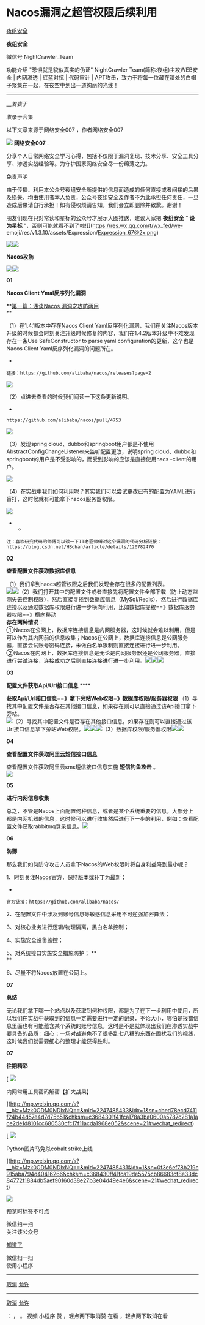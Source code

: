 #  Nacos漏洞之超管权限后续利用

[ 夜组安全 ](javascript:void\(0\);)

**夜组安全** ![]()

微信号 NightCrawler_Team

功能介绍 "恐惧就是貌似真实的伪证" NightCrawler Team(简称:夜组)主攻WEB安全 | 内网渗透 | 红蓝对抗 | 代码审计 |
APT攻击，致力于将每一位藏在暗处的白帽子聚集在一起，在夜空中划出一道绚丽的光线！

____

___发表于_

收录于合集

以下文章来源于网络安全007 ，作者网络安全007

![](http://wx.qlogo.cn/mmhead/Q3auHgzwzM5xPLkAd94njzDaGiaYkTs1UnHgupsaNGz6EP2JIffUFLQ/0)
**网络安全007** .

分享个人日常网络安全学习心得，包括不仅限于漏洞复现、技术分享、安全工具分享、渗透实战经验等。为守护国家网络安全尽一份绵薄之力。

免责声明

由于传播、利用本公众号夜组安全所提供的信息而造成的任何直接或者间接的后果及损失，均由使用者本人负责，公众号夜组安全及作者不为此承担任何责任，一旦造成后果请自行承担！如有侵权烦请告知，我们会立即删除并致歉。谢谢！

朋友们现在只对常读和星标的公众号才展示大图推送，建议大家把 **夜组安全** “ **设为星标**
”，否则可能就看不到了啦![](https://res.wx.qq.com/t/wx_fed/we-
emoji/res/v1.3.10/assets/Expression/Expression_67@2x.png)

![](http://hk-proxy.gitwarp.com/https://raw.githubusercontent.com/tuchuang9/tc1/refs/heads/main/public/20230223082757.png)![](http://hk-proxy.gitwarp.com/https://raw.githubusercontent.com/tuchuang9/tc1/refs/heads/main/public/20230223082757.png)

 **Nacos攻防**

![](http://hk-proxy.gitwarp.com/https://raw.githubusercontent.com/tuchuang9/tc1/refs/heads/main/public/20230223082757.png)![](http://hk-proxy.gitwarp.com/https://raw.githubusercontent.com/tuchuang9/tc1/refs/heads/main/public/20230223082757.png)

 **01**

 **Nacos Client  Ymal反序列化漏洞**

 **[第一篇：浅谈Nacos
漏洞之攻防两用](http://mp.weixin.qq.com/s?__biz=Mzk0ODM0NDIxNQ==&mid=2247485123&idx=1&sn=8454c7953e0f4f1613e90cf02170fd7d&chksm=c368423bf41fcb2dad54bdf02fbf3b8a4242f2a2348efe736f9d7f23b0c687e63fd9b8e373c1&scene=21#wechat_redirect)  
**

（1）在1.4.1版本中存在Nacos Client
Yaml反序列化漏洞，我们在关注Nacos版本升级的时候都会时刻关注升级时候修复的内容，我们在1.4.2版本升级中不难发现存在一条Use
SafeConstructor to parse yaml configuration的更新，这个也是Nacos Client
Yaml反序列化漏洞的问题所在。

  * 

    
    
    链接：https://github.com/alibaba/nacos/releases?page=2

![](http://hk-proxy.gitwarp.com/https://raw.githubusercontent.com/tuchuang9/tc1/refs/heads/main/public/20230223082816.png)

（2）点进去查看的时候我们阅读一下这条更新说明。

  * 

    
    
    https://github.com/alibaba/nacos/pull/4753

![](http://hk-proxy.gitwarp.com/https://raw.githubusercontent.com/tuchuang9/tc1/refs/heads/main/public/20230223082817.png)

（3）发现spring
cloud、dubbo和springboot用户都是不使用AbstractConfigChangeListener来监听配置更改，说明spring
cloud、dubbo和springboot的用户是不受影响的，而受到影响的应该是直接使用nacs -client的用户。  

![](http://hk-proxy.gitwarp.com/https://raw.githubusercontent.com/tuchuang9/tc1/refs/heads/main/public/20230223082819.png)

（4）在实战中我们如何利用呢？其实我们可以尝试更改已有的配置为YAML进行盲打，这时候就有可能拿下nacos服务器权限。

![](http://hk-proxy.gitwarp.com/https://raw.githubusercontent.com/tuchuang9/tc1/refs/heads/main/public/20230223082820.png)

  *   * 

    
    
    注：喜欢研究代码的师傅可以读一下IT老涵师傅对这个漏洞的代码分析链接：https://blog.csdn.net/HBohan/article/details/120782470

 **02**

 **查看配置文件获取数据库信息**

（1）我们拿到naocs超管权限之后我们发现会存在很多的配置列表。  
![](http://hk-proxy.gitwarp.com/https://raw.githubusercontent.com/tuchuang9/tc1/refs/heads/main/public/20230223082821.png)![](http://hk-proxy.gitwarp.com/https://raw.githubusercontent.com/tuchuang9/tc1/refs/heads/main/public/20230223082823.png)（2）我们打开其中的配置文件或者直接先将配置文件全部下载（防止动态监测失去控制权限），然后直接寻找到数据库信息（MySql/Redis），然后进行数据库连接以及通过数据库权限进行进一步横向利用，比如数据库提权==》数据库服务器权限==》横向移动  
 **存在两种情况：**  
①Nacos在公网上，数据库连接信息是内网服务器，这时候就会难以利用，但是可以作为其内网前的信息收集；Nacos在公网上，数据库连接信息是公网服务器，直接尝试账号密码连接，未做白名单限制则直接连接进行进一步利用。②Nacos在内网上，数据库连接信息是无论是内网服务器还是公网服务器，直接进行尝试连接，连接成功之后则直接连接进行进一步利用。![](http://hk-proxy.gitwarp.com/https://raw.githubusercontent.com/tuchuang9/tc1/refs/heads/main/public/20230223082825.png)![](http://hk-proxy.gitwarp.com/https://raw.githubusercontent.com/tuchuang9/tc1/refs/heads/main/public/20230223082826.png)![](http://hk-proxy.gitwarp.com/https://raw.githubusercontent.com/tuchuang9/tc1/refs/heads/main/public/20230223082827.png)  

 **03**

 **配置文件获取Api/Url接口信息** ****

 **获取Api/Url接口信息==》拿下旁站Web权限=》数据库权限/服务器权限**
（1）寻找其中配置文件是否存在其他接口信息，如果存在则可以直接通过该Api接口拿下旁站。  
![](http://hk-proxy.gitwarp.com/https://raw.githubusercontent.com/tuchuang9/tc1/refs/heads/main/public/20230223082828.png)（2）寻找其中配置文件是否存在其他接口信息，如果存在则可以直接通过该Url接口信息拿下旁站Web权限。![](http://hk-proxy.gitwarp.com/https://raw.githubusercontent.com/tuchuang9/tc1/refs/heads/main/public/20230223082830.png)![](http://hk-proxy.gitwarp.com/https://raw.githubusercontent.com/tuchuang9/tc1/refs/heads/main/public/20230223082831.png)![](http://hk-proxy.gitwarp.com/https://raw.githubusercontent.com/tuchuang9/tc1/refs/heads/main/public/20230223082832.png)（3）数据库权限/服务器权限![](http://hk-proxy.gitwarp.com/https://raw.githubusercontent.com/tuchuang9/tc1/refs/heads/main/public/20230223082833.png)![](http://hk-proxy.gitwarp.com/https://raw.githubusercontent.com/tuchuang9/tc1/refs/heads/main/public/20230223082834.png)

 **04**

 **查看配置文件获取阿里云短信接口信息**

查看配置文件获取阿里云sms短信接口信息实施 **短信钓鱼攻击** 。  
![](http://hk-proxy.gitwarp.com/https://raw.githubusercontent.com/tuchuang9/tc1/refs/heads/main/public/20230223082835.png)  

 **05**

 **进行内网信息收集**

总之，不管是Nacos上面配置何种信息，或者是某个系统重要的信息，大部分上都是内网机器的信息，这时候可以进行收集然后进行下一步的利用，例如：查看配置文件获取rabbitmq登录信息。![](http://hk-proxy.gitwarp.com/https://raw.githubusercontent.com/tuchuang9/tc1/refs/heads/main/public/20230223082837.png)  

 **06**

 **防御**

 那么我们如何防守攻击人员拿下Nacos的Web权限时将自身利益降到最小呢？  

1、时刻关注Nacos官方，保持版本或补丁为最新；  

  * 

    
    
    官方链接：https://github.com/alibaba/nacos/

2、在配置文件中涉及到账号信息等敏感信息采用不可逆强加密算法；

3、对核心业务进行逻辑/物理隔离，黑白名单控制；

4、实施安全设备监控；

5、对系统接口实施安全措施防护； **  
**

6、尽量不将Nacos放置在公网上。

 **07**

 **总结**

无论我们拿下哪一个站点以及获取到何种权限，都是为了在下一步利用中使用，所以我们在实战中获取到的信息一定需要进行一定的记录，不论大小，哪怕是报错信息里面也有可能蕴含某个系统的账号信息，这时是不是就体现出我们在渗透实战中要具备的品质：细心；一场对战避免不了很多乱七八糟的东西在困扰我们的视线，这时候我们就需要细心的整理才能获得胜利。

 **07**

 **往期精彩**

[ ![](http://hk-proxy.gitwarp.com/https://raw.githubusercontent.com/tuchuang9/tc1/refs/heads/main/public/20230223082838.png)

内网常用工具密码解密【扩大战果】

](http://mp.weixin.qq.com/s?__biz=Mzk0ODM0NDIxNQ==&mid=2247485433&idx=1&sn=cbed78ecd7411f24b44d57e4d7d75b51&chksm=c3684301f41fca178a3ba0600a5787c281a1ace2de1d8101cc680530cfc17f11acda1968e052&scene=21#wechat_redirect)

  

[ ![](http://hk-proxy.gitwarp.com/https://raw.githubusercontent.com/tuchuang9/tc1/refs/heads/main/public/20230223082839.png)

Python图片马免杀cobalt strike上线

](http://mp.weixin.qq.com/s?__biz=Mzk0ODM0NDIxNQ==&mid=2247485431&idx=1&sn=0f3e6ef78b219c915aba794d40416266&chksm=c368430ff41fca19de5575cb86683cf8e33dc84772f1884db5aef90160d38e27b3e04d49e4e6&scene=21#wechat_redirect)

  

![](http://hk-proxy.gitwarp.com/https://raw.githubusercontent.com/tuchuang9/tc1/refs/heads/main/public/20230223082840.png)

预览时标签不可点

微信扫一扫  
关注该公众号

[知道了](javascript:;)

微信扫一扫  
使用小程序

****

[取消](javascript:void\(0\);) [允许](javascript:void\(0\);)

****

[取消](javascript:void\(0\);) [允许](javascript:void\(0\);)

： ， 。   视频 小程序 赞 ，轻点两下取消赞 在看 ，轻点两下取消在看

